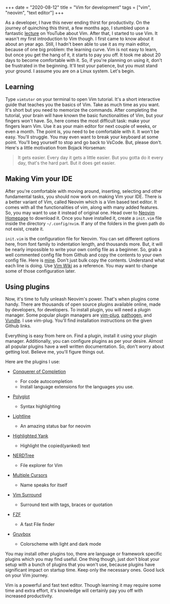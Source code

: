 +++
date = "2020-08-12"
title = "Vim for development"
tags = ["vim", "neovim", "text editor"]
+++

As a developer, I have this never ending thirst for productivity. On
the journey of quinching this thirst, a few months ago, I stumbled
upon a fantastic
[lecture](https://www.youtube.com/watch?v=a6Q8Na575qc) on YouTube
about Vim. After that, I started to use Vim. It wasn't my first
introduction to Vim though. I first came to know about it about an
year ago. Still, I hadn't been able to use it as my main editor,
because of one big problem: the learning curve. Vim is not easy to
learn, but once you get the hang of it, it starts to pay you off. It
took me about 20 days to become comfortable with it. So, if you're
planning on using it, don't be frustrated in the beginning. It'll test
your patience, but you must stand your ground. I assume you are on a
Linux system. Let's begin.

## Learning

Type `vimtutor` on your terminal to open Vim tutorial. It's a short
interactive guide that teaches you the basics of Vim. Take as much
time as you want. It's short but you need to memorize the
commands. After completing the tutorial, your brain will have known
the basic functionalities of Vim, but your fingers won't have. So,
here comes the most difficult task: make your fingers learn Vim. Use
it as your main editor for next couple of weeks, or even a month. The
point is, you need to be comfortable with it. It won't be easy. You'll
struggle. You may even want to break your keyboard at some
point. You'll beg yourself to stop and go back to VsCode. But, please
don't. Here's a little motivation from Bojack Horseman:

> It gets easier. Every day it gets a little easier. But you gotta do
> it every day, that's the hard part. But it does get easier.

## Making Vim your IDE

After you're comfortable with moving around, inserting, selecting and
other fundamental tasks, you should now work on making Vim your
IDE. There is a better variant of Vim, called Neovim which is a Vim
based text editor. It comes with all the functionalities of vim, along
with many added features. So, you may want to use it instead of
original one. Head over to [Neovim Homepage](https://neovim.io/) to
download it. Once you have installed it, create a `init.vim` file
inside the directory `~/.config/nvim`. If any of the folders in the
given path do not exist, create it.

`init.vim` is the configuration file for Neovim. You can set different
options here, from font family to indentation length, and thousands
more.  But, it will be nearly impossible to write your own config file
as a beginner. So, grab a well commented config file from Github and
copy the contents to your own config file. Here is
[mine](https://github.com/UdeshyaDhungana/dotfiles/blob/master/nvim/init.vim). Don't
just bulk copy the contents. Understand what each line is doing. Use
[Vim Wiki](https://vim.fandom.com/wiki/Vim_Tips_Wiki) as a
reference. You may want to change some of those configuration later.

## Using plugins

Now, it's time to fully unleash Neovim's power. That's when plugins come handy. There are thousands of open source plugins available online, made by developers, for developers. To install plugin, you will need a plugin manager. Some popular plugin managers are [vim-plug](https://github.com/junegunn/vim-plug), [pathogen](https://github.com/tpope/vim-pathogen), and [Vundle](https://github.com/VundleVim/Vundle.vim). I use vim-plug. You'll find installation instructions on the given Github links.

Everything is easy from here on. Find a plugin, install it using your plugin manager. Additionally, you can configure plugins as per your desire. Almost all popular plugins have a well written documentation. So, don't worry about getting lost. Believe me, you'll figure things out.

Here are the plugins I use:

  - [Conquerer of Completion](https://github.com/neoclide/coc.nvim)
      - For code autocompletion
      - Install language extensions for the languages you use.

  - [Polyglot](https://github.com/sheerun/vim-polyglot)
      - Syntax highlighting

  - [Lightline](https://github.com/vim-airline/vim-airline)
      - An amazing status bar for neovim

  - [Highlighted
    Yank](https://github.com/machakann/vim-highlightedyank)
      - Highlight the copied(yanked) text

  - [NERDTree](https://github.com/preservim/nerdtree)
      - File explorer for Vim

  - [Multiple
    Cursors](https://github.com/terryma/vim-multiple-cursors)
      - Name speaks for itself

  - [Vim Surround](https://github.com/tpope/vim-surround)
      - Surround text with tags, braces or quotation

  - [FZF](https://github.com/junegunn/fzf)
      - A fast File finder

  - [Gruvbox](https://github.com/morhetz/gruvbox)
      - Colorscheme with light and dark mode


You may install other plugins too, there are language or framework
specific plugins which you may find useful. One thing though, just
don't bloat your setup with a bunch of plugins that you won't use,
because plugins have significant impact on startup time. Keep only the
necessary ones. Good luck on your Vim journey.

Vim is a powerful and fast text editor. Though learning it may require
some time and extra effort, it's knowledge will certainly pay you off
with increased productivity.
